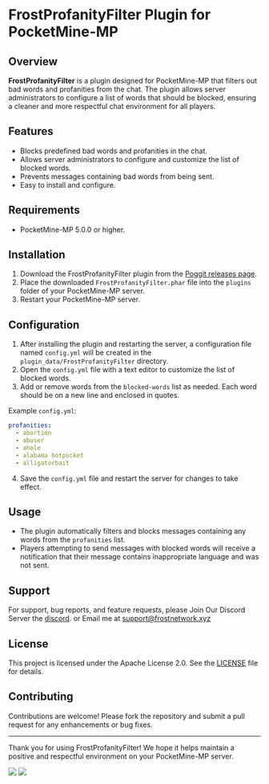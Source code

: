 # FrostProfanityFilter Plugin for PocketMine-MP

## Overview

**FrostProfanityFilter** is a plugin designed for PocketMine-MP that filters out bad words and profanities from the chat. The plugin allows server administrators to configure a list of words that should be blocked, ensuring a cleaner and more respectful chat environment for all players.

## Features

- Blocks predefined bad words and profanities in the chat.
- Allows server administrators to configure and customize the list of blocked words.
- Prevents messages containing bad words from being sent.
- Easy to install and configure.

## Requirements

- PocketMine-MP 5.0.0 or higher.

## Installation

1. Download the FrostProfanityFilter plugin from the [Poggit releases page](https://poggit.pmmp.io/p/FrostProfanityFilter/1.0.0).
2. Place the downloaded `FrostProfanityFilter.phar` file into the `plugins` folder of your PocketMine-MP server.
3. Restart your PocketMine-MP server.

## Configuration

1. After installing the plugin and restarting the server, a configuration file named `config.yml` will be created in the `plugin_data/FrostProfanityFilter` directory.
2. Open the `config.yml` file with a text editor to customize the list of blocked words.
3. Add or remove words from the `blocked-words` list as needed. Each word should be on a new line and enclosed in quotes.

Example `config.yml`:
```yaml
profanities:
  - abortion
  - abuser
  - ahole
  - alabama hotpocket
  - alligatorbait
```

4. Save the `config.yml` file and restart the server for changes to take effect.

## Usage

- The plugin automatically filters and blocks messages containing any words from the `profanities` list.
- Players attempting to send messages with blocked words will receive a notification that their message contains inappropriate language and was not sent.

## Support

For support, bug reports, and feature requests, please Join Our Discord Server the [discord](https://discord.gg/YfcDdK5mSF).
or Email me at [support@frostnetwork.xyz](mailto:support@frostnetwork.xyz)

## License

This project is licensed under the Apache License 2.0. See the [LICENSE](https://github.com/DEVILxD5919/FrostProfanityFilter/blob/main/LICENSE) file for details.

## Contributing

Contributions are welcome! Please fork the repository and submit a pull request for any enhancements or bug fixes.

---

Thank you for using FrostProfanityFilter! We hope it helps maintain a positive and respectful environment on your PocketMine-MP server.

[![](https://poggit.pmmp.io/shield.state/FrostProfanityFilter)](https://poggit.pmmp.io/p/FrostProfanityFilter)
<a href="https://poggit.pmmp.io/p/FrostProfanityFilter"><img src="https://poggit.pmmp.io/shield.state/FrostProfanityFilter"></a>

